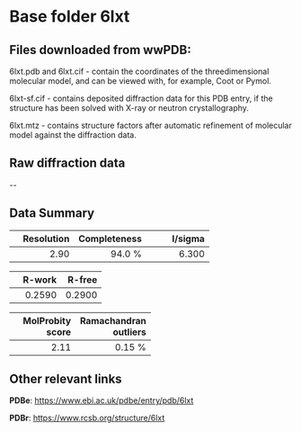 # Base folder 6lxt

## Files downloaded from wwPDB:

6lxt.pdb and 6lxt.cif - contain the coordinates of the threedimensional molecular model, and can be viewed with, for example, Coot or Pymol.

6lxt-sf.cif - contains deposited diffraction data for this PDB entry, if the structure has been solved with X-ray or neutron crystallography.

6lxt.mtz - contains structure factors after automatic refinement of molecular model against the diffraction data.

## Raw diffraction data

--<br> 

## Data Summary
|   | Resolution | Completeness| I/sigma |
|---|-------------:|----------------:|--------------:|
|   |2.90|94.0  %|<img width=50/>6.300|

|   | **R-work**| **R-free**   
|---|-------------:|----------------:|           
||0.2590|0.2900|

|   |**MolProbity<br>score**| **Ramachandran<br>outliers** 
|---|-------------:|----------------:|
||2.11|0.15 %|

## Other relevant links 
**PDBe**:  https://www.ebi.ac.uk/pdbe/entry/pdb/6lxt
 
**PDBr**: https://www.rcsb.org/structure/6lxt 

